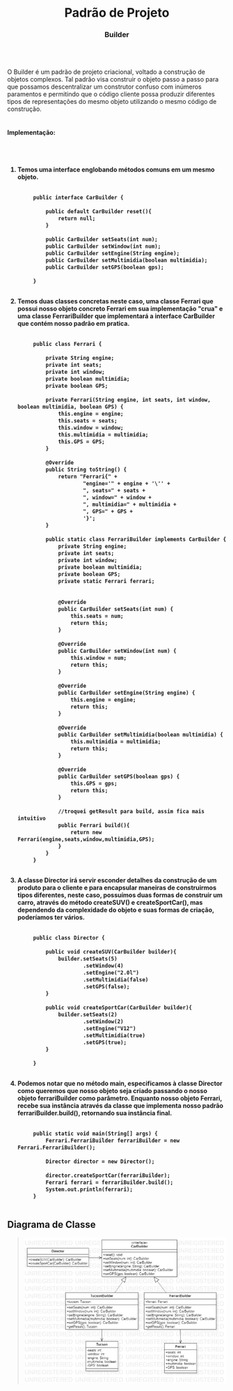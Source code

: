 <h1 align="center">Padrão de Projeto</h1>
 <h3 align="center">Builder</h3>
<br>
<br>
<br>
O Builder é um padrão de projeto criacional, voltado a construção de objetos complexos. Tal padrão visa construir o objeto passo a passo para que possamos descentralizar um construtor confuso com inúmeros paramentos e permitindo que o código cliente possa produzir diferentes tipos de representações do mesmo objeto utilizando o mesmo código de construção.
<br><br>
    <h4 align="left">Implementação:<h4>
<br><br>

1. Temos uma interface englobando métodos comuns em um mesmo objeto.
    <pre><code> 
        public interface CarBuilder {

            public default CarBuilder reset(){
                return null;
            }

            public CarBuilder setSeats(int num);
            public CarBuilder setWindow(int num);
            public CarBuilder setEngine(String engine);
            public CarBuilder setMultimidia(boolean multimidia);
            public CarBuilder setGPS(boolean gps);

        }
    </code></pre>

2. Temos duas classes concretas neste caso, uma classe Ferrari que possui nosso objeto concreto Ferrari em sua implementação "crua" e uma classe FerrariBuilder que implementará a interface CarBuilder que contém nosso padrão em pratica.
    <pre><code> 
        public class Ferrari {

            private String engine;
            private int seats;
            private int window;
            private boolean multimidia;
            private boolean GPS;

            private Ferrari(String engine, int seats, int window, boolean multimidia, boolean GPS) {
                this.engine = engine;
                this.seats = seats;
                this.window = window;
                this.multimidia = multimidia;
                this.GPS = GPS;
            }

            @Override
            public String toString() {
                return "Ferrari{" +
                        "engine='" + engine + '\'' +
                        ", seats=" + seats +
                        ", window=" + window +
                        ", multimidia=" + multimidia +
                        ", GPS=" + GPS +
                        '}';
            }

            public static class FerrariBuilder implements CarBuilder {
                private String engine;
                private int seats;
                private int window;
                private boolean multimidia;
                private boolean GPS;
                private static Ferrari ferrari;


                @Override
                public CarBuilder setSeats(int num) {
                    this.seats = num;
                    return this;
                }

                @Override
                public CarBuilder setWindow(int num) {
                    this.window = num;
                    return this;
                }

                @Override
                public CarBuilder setEngine(String engine) {
                    this.engine = engine;
                    return this;
                }

                @Override
                public CarBuilder setMultimidia(boolean multimidia) {
                    this.multimidia = multimidia;
                    return this;
                }

                @Override
                public CarBuilder setGPS(boolean gps) {
                    this.GPS = gps;
                    return this;
                }

                //troquei getResult para build, assim fica mais intuitivo
                public Ferrari build(){
                    return new Ferrari(engine,seats,window,multimidia,GPS);
                }
            }
        }
    </code></pre>

3. A classe Director irá servir esconder detalhes da construção de um produto para o cliente e para encapsular maneiras de construirmos tipos diferentes, neste caso, possuímos duas formas de construir um carro, através do método createSUV() e createSportCar(), mas dependendo da complexidade do objeto e suas formas de criação, poderíamos ter vários. 
    <pre><code> 
        public class Director {

            public void createSUV(CarBuilder builder){
                builder.setSeats(5)
                        .setWindow(4)
                        .setEngine("2.0l")
                        .setMultimidia(false)
                        .setGPS(false);
            }

            public void createSportCar(CarBuilder builder){
                builder.setSeats(2)
                        .setWindow(2)
                        .setEngine("V12")
                        .setMultimidia(true)
                        .setGPS(true);
            }

        }
    </code></pre>
4. Podemos notar que no método main, especificamos à classe Director como queremos que nosso objeto seja criado passando o nosso objeto ferrariBuilder como parâmetro. Enquanto nosso objeto Ferrari, recebe sua instância através da classe que implementa nosso padrão ferrariBuilder.build(), retornando sua instância final.
    <pre><code> 
        public static void main(String[] args) {
            Ferrari.FerrariBuilder ferrariBuilder = new Ferrari.FerrariBuilder();

            Director director = new Director();

            director.createSportCar(ferrariBuilder);
            Ferrari ferrari = ferrariBuilder.build();
            System.out.println(ferrari);
        }
    </code></pre>

<h2>Diagrama de Classe</h2>

>![Diagrama de Classe](Main.jpg)
